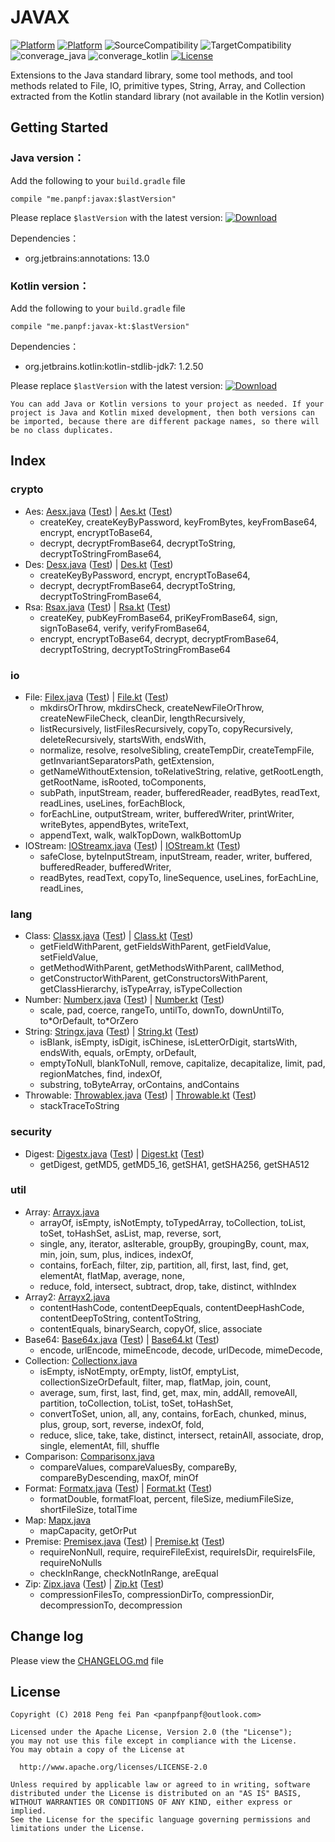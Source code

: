 # JAVAX

[![Platform][platform_java_icon]][platform_java_link]
[![Platform][platform_kotlin_icon]][platform_kotlin_link]
![SourceCompatibility][source_compatibility_icon]
![TargetCompatibility][target_compatibility_icon]
![converage_java][converage_java]
![converage_kotlin][converage_kotlin]
[![License][license_icon]][license_link]

Extensions to the Java standard library, some tool methods, and tool methods related to File, IO,
primitive types, String, Array, and Collection extracted from the Kotlin standard library (not available in the Kotlin version)

## Getting Started

### Java version：

Add the following to your `build.gradle` file

```grovvy
compile "me.panpf:javax:$lastVersion"
```

Please replace `$lastVersion` with the latest version: [![Download][version_java_icon]][version_java_link]

Dependencies：
* org.jetbrains:annotations: 13.0

### Kotlin version：

Add the following to your `build.gradle` file

```grovvy
compile "me.panpf:javax-kt:$lastVersion"
```

Dependencies：
* org.jetbrains.kotlin:kotlin-stdlib-jdk7: 1.2.50

Please replace `$lastVersion` with the latest version: [![Download][version_kotlin_icon]][version_kotlin_link]

`You can add Java or Kotlin versions to your project as needed. If your project is Java and Kotlin mixed development, then both versions can be imported, because there are different package names, so there will be no class duplicates.`

## Index

### crypto
* Aes: [Aesx.java] ([Test][AesTest.java]) | [Aes.kt] ([Test][AesTest.kt])
    * createKey, createKeyByPassword, keyFromBytes, keyFromBase64, encrypt, encryptToBase64,
    * decrypt, decryptFromBase64, decryptToString, decryptToStringFromBase64,
* Des: [Desx.java] ([Test][DesTest.java]) | [Des.kt] ([Test][DesTest.kt])
    * createKeyByPassword, encrypt, encryptToBase64,
    * decrypt, decryptFromBase64, decryptToString, decryptToStringFromBase64,
* Rsa: [Rsax.java] ([Test][RsaTest.java]) | [Rsa.kt] ([Test][RsaTest.kt])
    * createKey, pubKeyFromBase64, priKeyFromBase64, sign, signToBase64, verify, verifyFromBase64,
    * encrypt, encryptToBase64, decrypt, decryptFromBase64, decryptToString, decryptToStringFromBase64

### io
* File: [Filex.java] ([Test][FileTest.java]) | [File.kt] ([Test][FileTest.kt])
    * mkdirsOrThrow, mkdirsCheck, createNewFileOrThrow, createNewFileCheck, cleanDir, lengthRecursively,
    * listRecursively, listFilesRecursively, copyTo, copyRecursively, deleteRecursively, startsWith, endsWith,
    * normalize, resolve, resolveSibling, createTempDir, createTempFile, getInvariantSeparatorsPath, getExtension,
    * getNameWithoutExtension, toRelativeString, relative, getRootLength, getRootName, isRooted, toComponents,
    * subPath, inputStream, reader, bufferedReader, readBytes, readText, readLines, useLines, forEachBlock,
    * forEachLine, outputStream, writer, bufferedWriter, printWriter, writeBytes, appendBytes, writeText,
    * appendText, walk, walkTopDown, walkBottomUp
* IOStream: [IOStreamx.java] ([Test][IOStreamTest.java]) | [IOStream.kt] ([Test][IOStreamTest.kt])
    * safeClose, byteInputStream, inputStream, reader, writer, buffered, bufferedReader, bufferedWriter,
    * readBytes, readText, copyTo, lineSequence, useLines, forEachLine, readLines,

### lang
* Class: [Classx.java] ([Test][ClassTest.java]) | [Class.kt] ([Test][ClassTest.kt])
    * getFieldWithParent, getFieldsWithParent, getFieldValue, setFieldValue,
    * getMethodWithParent, getMethodsWithParent, callMethod,
    * getConstructorWithParent, getConstructorsWithParent, getClassHierarchy, isTypeArray, isTypeCollection
* Number: [Numberx.java] ([Test][NumberTest.java]) | [Number.kt] ([Test][NumberTest.kt])
    * scale, pad, coerce, rangeTo, untilTo, downTo, downUntilTo, to\*OrDefault, to\*OrZero
* String: [Stringx.java] ([Test][StringTest.java]) | [String.kt] ([Test][StringTest.kt])
    * isBlank, isEmpty, isDigit, isChinese, isLetterOrDigit, startsWith, endsWith, equals, orEmpty, orDefault,
    * emptyToNull, blankToNull, remove, capitalize, decapitalize, limit, pad, regionMatches, find, indexOf,
    * substring, toByteArray, orContains, andContains
* Throwable: [Throwablex.java] ([Test][ThrowableTest.java]) | [Throwable.kt] ([Test][ThrowableTest.kt])
    * stackTraceToString

### security
* Digest: [Digestx.java] ([Test][DigestTest.java]) | [Digest.kt] ([Test][DigestTest.kt])
    * getDigest, getMD5, getMD5_16, getSHA1, getSHA256, getSHA512

### util
* Array: [Arrayx.java]
    * arrayOf, isEmpty, isNotEmpty, toTypedArray, toCollection, toList, toSet, toHashSet, asList, map, reverse, sort,
    * single, any, iterator, asIterable, groupBy, groupingBy, count, max, min, join, sum, plus, indices, indexOf,
    * contains, forEach, filter, zip, partition, all, first, last, find, get, elementAt, flatMap, average, none,
    * reduce, fold, intersect, subtract, drop, take, distinct, withIndex
* Array2: [Arrayx2.java]
    * contentHashCode, contentDeepEquals, contentDeepHashCode, contentDeepToString, contentToString,
    * contentEquals, binarySearch, copyOf, slice, associate
* Base64: [Base64x.java] ([Test][Base64Test.java]) | [Base64.kt] ([Test][Base64Test.kt])
    * encode, urlEncode, mimeEncode, decode, urlDecode, mimeDecode,
* Collection: [Collectionx.java]
    * isEmpty, isNotEmpty, orEmpty, listOf, emptyList, collectionSizeOrDefault, filter, map, flatMap, join, count,
    * average, sum, first, last, find, get, max, min, addAll, removeAll, partition, toCollection, toList, toSet, toHashSet,
    * convertToSet, union, all, any, contains, forEach, chunked, minus, plus, group, sort, reverse, indexOf, fold,
    * reduce, slice, take, take, distinct, intersect, retainAll, associate, drop, single, elementAt, fill, shuffle
* Comparison: [Comparisonx.java]
    * compareValues, compareValuesBy, compareBy, compareByDescending, maxOf, minOf
* Format: [Formatx.java] ([Test][FormatTest.java]) | [Format.kt] ([Test][FormatTest.kt])
    * formatDouble, formatFloat, percent, fileSize, mediumFileSize, shortFileSize, totalTime
* Map: [Mapx.java]
    * mapCapacity, getOrPut
* Premise: [Premisex.java] ([Test][PremiseTest.java]) | [Premise.kt] ([Test][PremiseTest.kt])
    * requireNonNull, require, requireFileExist, requireIsDir, requireIsFile, requireNoNulls
    * checkInRange, checkNotInRange, areEqual
* Zip: [Zipx.java] ([Test][ZipTest.java]) | [Zip.kt] ([Test][ZipTest.kt])
    * compressionFilesTo, compressionDirTo, compressionDir, decompressionTo, decompression

## Change log

Please view the [CHANGELOG.md] file


## License
    Copyright (C) 2018 Peng fei Pan <panpfpanpf@outlook.com>

    Licensed under the Apache License, Version 2.0 (the "License");
    you may not use this file except in compliance with the License.
    You may obtain a copy of the License at

      http://www.apache.org/licenses/LICENSE-2.0

    Unless required by applicable law or agreed to in writing, software
    distributed under the License is distributed on an "AS IS" BASIS,
    WITHOUT WARRANTIES OR CONDITIONS OF ANY KIND, either express or implied.
    See the License for the specific language governing permissions and
    limitations under the License.


[platform_java_icon]: https://img.shields.io/badge/Platform-Java-red.svg
[platform_java_link]: https://www.java.com
[platform_kotlin_icon]: https://img.shields.io/badge/Platform-Kotlin-blue.svg
[platform_kotlin_link]: http://kotlinlang.org
[license_icon]: https://img.shields.io/badge/License-Apache%202-blue.svg
[license_link]: https://www.apache.org/licenses/LICENSE-2.0
[version_java_icon]: https://api.bintray.com/packages/panpf/maven/javax/images/download.svg
[version_java_link]:https://bintray.com/panpf/maven/javax/_latestVersion
[version_kotlin_icon]: https://api.bintray.com/packages/panpf/maven/javax-kt/images/download.svg
[version_kotlin_link]: https://bintray.com/panpf/maven/javax-kt/_latestVersion
[source_compatibility_icon]: https://img.shields.io/badge/SourceCompatibility-1.7-red.svg
[target_compatibility_icon]: https://img.shields.io/badge/TargetCompatibility-1.7-red.svg
[converage_java]: https://img.shields.io/badge/ConverageJava-24%25-orange.svg
[converage_kotlin]: https://img.shields.io/badge/ConverageKotlin-74%25-orange.svg

[CHANGELOG.md]: CHANGELOG.md

[Aesx.java]: javax/src/main/java/me/panpf/javax/crypto/Aesx.java
[AesTest.java]: javax/src/test/java/me/panpf/javax/test/crypto/AesTest.java
[Aes.kt]: javax-kt/src/main/java/me/panpf/javaxkt/crypto/Aes.kt
[AesTest.kt]: javax-kt/src/test/java/me/panpf/javaxkt/test/crypto/AesTest.kt

[Desx.java]: javax/src/main/java/me/panpf/javax/crypto/Desx.java
[DesTest.java]: javax/src/test/java/me/panpf/javax/test/crypto/DesTest.java
[Des.kt]: javax-kt/src/main/java/me/panpf/javaxkt/crypto/Des.kt
[DesTest.kt]: javax-kt/src/test/java/me/panpf/javaxkt/test/crypto/DesTest.kt

[Rsax.java]: javax/src/main/java/me/panpf/javax/crypto/Rsax.java
[RsaTest.java]: javax/src/test/java/me/panpf/javax/test/crypto/RsaTest.java
[Rsa.kt]: javax-kt/src/main/java/me/panpf/javaxkt/crypto/Rsa.kt
[RsaTest.kt]: javax-kt/src/test/java/me/panpf/javaxkt/test/crypto/RsaTest.kt

[Filex.java]: javax/src/main/java/me/panpf/javax/io/Filex.java
[FileTest.java]: javax/src/test/java/me/panpf/javax/test/io/FileTest.java
[File.kt]: javax-kt/src/main/java/me/panpf/javaxkt/io/File.kt
[FileTest.kt]: javax-kt/src/test/java/me/panpf/javaxkt/test/io/FileTest.kt

[IOStreamx.java]: javax/src/main/java/me/panpf/javax/io/IOStreamx.java
[IOStreamTest.java]: javax/src/test/java/me/panpf/javax/test/io/IOStreamTest.java
[IOStream.kt]: javax-kt/src/main/java/me/panpf/javaxkt/io/IOStream.kt
[IOStreamTest.kt]: javax-kt/src/test/java/me/panpf/javaxkt/test/io/IOStreamTest.kt

[Classx.java]: javax/src/main/java/me/panpf/javax/lang/Classx.java
[ClassTest.java]: javax/src/test/java/me/panpf/javax/test/lang/ClassTest.java
[Class.kt]: javax-kt/src/main/java/me/panpf/javaxkt/lang/Class.kt
[ClassTest.kt]: javax-kt/src/test/java/me/panpf/javaxkt/test/lang/ClassTest.kt

[Numberx.java]: javax/src/main/java/me/panpf/javax/lang/Numberx.java
[NumberTest.java]: javax/src/test/java/me/panpf/javax/test/lang/NumberTest.java
[Number.kt]: javax-kt/src/main/java/me/panpf/javaxkt/lang/Number.kt
[NumberTest.kt]: javax-kt/src/test/java/me/panpf/javaxkt/test/lang/NumberTest.kt

[Stringx.java]: javax/src/main/java/me/panpf/javax/lang/Stringx.java
[StringTest.java]: javax/src/test/java/me/panpf/javax/test/lang/StringTest.java
[String.kt]: javax-kt/src/main/java/me/panpf/javaxkt/lang/String.kt
[StringTest.kt]: javax-kt/src/test/java/me/panpf/javaxkt/test/lang/StringTest.kt

[Throwablex.java]: javax/src/main/java/me/panpf/javax/lang/Throwablex.java
[ThrowableTest.java]: javax/src/test/java/me/panpf/javax/test/lang/ThrowableTest.java
[Throwable.kt]: javax-kt/src/main/java/me/panpf/javaxkt/lang/Throwable.kt
[ThrowableTest.kt]: javax-kt/src/test/java/me/panpf/javaxkt/test/lang/ThrowableTest.kt

[Digestx.java]: javax/src/main/java/me/panpf/javax/security/Digestx.java
[DigestTest.java]: javax/src/test/java/me/panpf/javax/test/security/DigestTest.java
[Digest.kt]: javax-kt/src/main/java/me/panpf/javaxkt/security/Digest.kt
[DigestTest.kt]: javax-kt/src/test/java/me/panpf/javaxkt/test/security/DigestTest.kt

[Arrayx.java]: javax/src/main/java/me/panpf/javax/util/Arrayx.java
[ArrayTest.java]: javax/src/test/java/me/panpf/javax/test/util/ArrayTest.java
[Array.kt]: javax-kt/src/main/java/me/panpf/javaxkt/util/Array.kt
[ArrayTest.kt]: javax-kt/src/test/java/me/panpf/javaxkt/test/util/ArrayTest.kt

[Arrayx2.java]: javax/src/main/java/me/panpf/javax/util/Arrayx2.java
[Array2Test.java]: javax/src/test/java/me/panpf/javax/test/util/Array2Test.java
[Array2.kt]: javax-kt/src/main/java/me/panpf/javaxkt/util/Array2.kt
[Array2Test.kt]: javax-kt/src/test/java/me/panpf/javaxkt/test/util/Array2Test.kt

[Base64x.java]: javax/src/main/java/me/panpf/javax/util/Base64x.java
[Base64Test.java]: javax/src/test/java/me/panpf/javax/test/util/Base64Test.java
[Base64.kt]: javax-kt/src/main/java/me/panpf/javaxkt/util/Base64.kt
[Base64Test.kt]: javax-kt/src/test/java/me/panpf/javaxkt/test/util/Base64Test.kt

[Collectionx.java]: javax/src/main/java/me/panpf/javax/util/Collectionx.java
[CollectionTest.java]: javax/src/test/java/me/panpf/javax/test/util/CollectionTest.java
[Collection.kt]: javax-kt/src/main/java/me/panpf/javaxkt/util/Collection.kt
[CollectionTest.kt]: javax-kt/src/test/java/me/panpf/javaxkt/test/util/CollectionTest.kt

[Comparisonx.java]: javax/src/main/java/me/panpf/javax/util/Comparisonx.java
[ComparisonTest.java]: javax/src/test/java/me/panpf/javax/test/util/ComparisonTest.java
[Comparison.kt]: javax-kt/src/main/java/me/panpf/javaxkt/util/Comparison.kt
[ComparisonTest.kt]: javax-kt/src/test/java/me/panpf/javaxkt/test/util/ComparisonTest.kt

[Formatx.java]: javax/src/main/java/me/panpf/javax/util/Formatx.java
[FormatTest.java]: javax/src/test/java/me/panpf/javax/test/util/FormatTest.java
[Format.kt]: javax-kt/src/main/java/me/panpf/javaxkt/util/Format.kt
[FormatTest.kt]: javax-kt/src/test/java/me/panpf/javaxkt/test/util/FormatTest.kt

[Mapx.java]: javax/src/main/java/me/panpf/javax/util/Map.java
[MapTest.java]: javax/src/test/java/me/panpf/javax/test/util/MapTest.java
[Map.kt]: javax-kt/src/main/java/me/panpf/javaxkt/util/Map.kt
[MapTest.kt]: javax-kt/src/test/java/me/panpf/javaxkt/test/util/MapTest.kt

[Premisex.java]: javax/src/main/java/me/panpf/javax/util/Premisex.java
[PremiseTest.java]: javax/src/test/java/me/panpf/javax/test/util/PremiseTest.java
[Premise.kt]: javax-kt/src/main/java/me/panpf/javaxkt/util/Premise.kt
[PremiseTest.kt]: javax-kt/src/test/java/me/panpf/javaxkt/test/util/PremiseTest.kt

[Zipx.java]: javax/src/main/java/me/panpf/javax/util/Zipx.java
[ZipTest.java]: javax/src/test/java/me/panpf/javax/test/util/ZipTest.java
[Zip.kt]: javax-kt/src/main/java/me/panpf/javaxkt/util/Zip.kt
[ZipTest.kt]: javax-kt/src/test/java/me/panpf/javaxkt/test/util/ZipTest.kt
